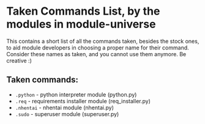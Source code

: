 # Taken Commands List, by the modules in module-universe

This contains a short list of all the commands taken, besides the stock ones, to aid module developers in choosing a proper name for their command. Consider these names as taken, and you cannot use them anymore. Be creative :)

## Taken commands:

 - ``.python`` - python interpreter module (python.py)
 - ``.req`` - requirements installer module (req_installer.py)
 - ``.nhentai`` - nhentai module (nhentai.py)
 - ``.sudo`` - superuser module (superuser.py)
